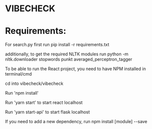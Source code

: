 VIBECHECK
=======

Requirements:
=======

For search.py first run
pip install -r requirements.txt

additionally, to get the required NLTK modules run
python -m nltk.downloader stopwords punkt averaged_perceptron_tagger

To be able to run the React project, you need to have NPM installed in terminal/cmd  

cd into vibecheck/vibecheck 

Run 'npm install'  

Run 'yarn start' to start react localhost

Run 'yarn start-api' to start flask localhost 


If you need to add a new dependency, run npm install [module] --save
